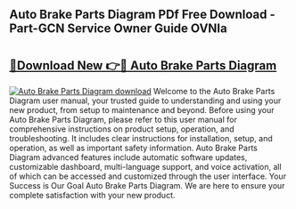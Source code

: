## Auto Brake Parts Diagram PDf Free Download - Part-GCN Service Owner Guide OVNIa

# <h2><a href="http://dft0ti.blite.top/?on=Auto+Brake+Parts+Diagram">🔗Download New 👉🔴 Auto Brake Parts Diagram</a></h2>

[![Auto Brake Parts Diagram download](https://i.imgur.com/lujVjoI.png)](http://dft0ti.blite.top/?on=Auto+Brake+Parts+Diagram)
Welcome to the Auto Brake Parts Diagram user manual, your trusted guide to understanding and using your new product, from setup to maintenance and beyond. Before using your Auto Brake Parts Diagram, please refer to this user manual for comprehensive instructions on product setup, operation, and troubleshooting. It includes clear instructions for installation, setup, and operation, as well as important safety information. Auto Brake Parts Diagram advanced features include automatic software updates, customizable dashboard, multi-language support, and voice activation, all of which can be accessed and customized through the user interface. Your Success is Our Goal Auto Brake Parts Diagram. We are here to ensure your complete satisfaction with your new product.
